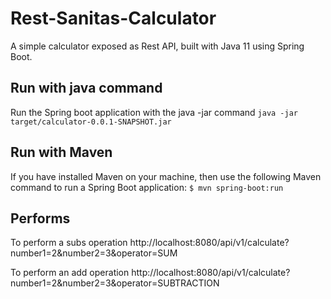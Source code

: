 # Rest-Sanitas-Calculator
A simple calculator exposed as Rest API, built with Java 11 using Spring Boot.

## Run with java command
Run the Spring boot application with the java -jar command
```java -jar target/calculator-0.0.1-SNAPSHOT.jar```

## Run with Maven
If you have installed Maven on your machine, then use the following Maven command to run a Spring Boot application:
```$ mvn spring-boot:run```

## Performs

To perform a subs operation
http://localhost:8080/api/v1/calculate?number1=2&number2=3&operator=SUM

To perform an add operation
http://localhost:8080/api/v1/calculate?number1=2&number2=3&operator=SUBTRACTION